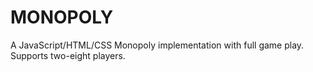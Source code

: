 # MONOPOLY


A JavaScript/HTML/CSS Monopoly implementation with full game play. Supports two-eight players.